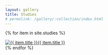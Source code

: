 ```yaml
---
layout: gallery
title: Studies
# permalink: /gallery/:collection/index.html
---
```


{% for item in site.studies %}
  <div class="gallery">
    <a href="{{ item.url }}"><img src="{{ item.image_path }}" alt="{{ item.title }}">{{ item.title }}</a>
  </div>
{% endfor %}